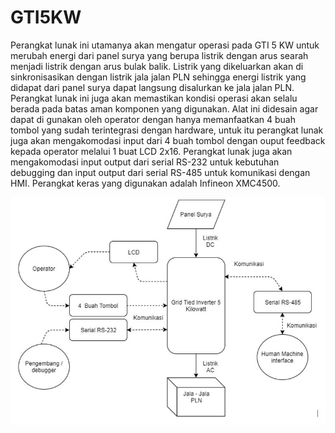 # GTI5KW

Perangkat lunak ini utamanya akan  mengatur operasi pada GTI 5 KW untuk merubah energi dari panel surya yang berupa listrik dengan arus searah menjadi listrik dengan arus bulak balik. Listrik yang dikeluarkan akan di sinkronisasikan dengan listrik jala jalan PLN sehingga energi listrik yang didapat dari panel surya dapat langsung disalurkan ke jala jalan PLN. Perangkat lunak ini juga akan memastikan kondisi operasi akan selalu berada pada batas aman komponen yang digunakan. Alat ini didesain agar dapat di gunakan oleh operator dengan hanya memanfaatkan 4 buah tombol yang sudah terintegrasi dengan hardware, untuk itu perangkat lunak juga akan mengakomodasi input dari 4 buah tombol dengan ouput feedback kepada operator melalui 1 buat LCD 2x16. Perangkat lunak juga akan mengakomodasi input output dari serial RS-232 untuk kebutuhan debugging dan input output dari serial RS-485 untuk komunikasi dengan HMI. Perangkat keras yang digunakan adalah Infineon XMC4500.

 ![alt text](https://github.com/apawitan1995/GTI5KW/blob/master/GTI5kw.JPG?raw=true)

 

